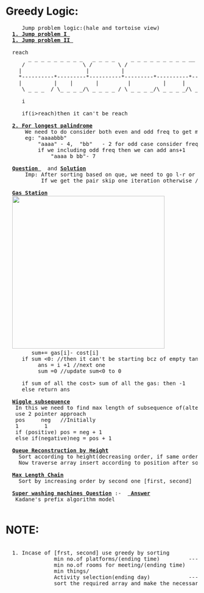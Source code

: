 # Greedy Logic:
  <pre>
     Jump problem logic:(hale and tortoise view)
  <b><a href="https://github.com/teja963/DSA_All_Models/blob/master/Greedy/1.%20Jump.cpp">1. Jump problem I </a></b>
  <b><a href="https://github.com/teja963/DSA_All_Models/blob/master/Greedy/2.%20Jump%20II.cpp">1. Jump problem II </a></b>
  
  reach
       _ _ _ _ _ _ _ _ _   _ _ _ _     _ _ _ _ _ _ _ _ _ __ _ _ _     _ _ _ _ _ __ _ _ _ _ _ _ _ _
     /                  \ /        \ /                            \ /                             \
    |                    |          |                              |                               |
    *----------*---------*----------*---------*----------*---------*----------*---------*----------*
    |	       |	|	    |	      |	         |	   |	      |         |          |
     \ _ _ _  / \_ _ _ _/\ _ _ _ _ / \ _ _ _ _/\ _ _ _ _/\ _ _ _ _ /\_ _ _ _  /\ _ _ _ _/\_ _ _ _ /
     
     i
     
     if(i>reach)then it can't be reach
     
  <b><a href="https://github.com/teja963/DSA_All_Models/blob/master/Greedy/5.%20longest%20palindrome.cpp">2. For longest palindrome</a></b>
      We need to do consider both even and odd freq to get max 
      eg: "aaaabbb"
          "aaaa" - 4,  "bb"   - 2 for odd case consider freq-1 for even
          if we including odd freq then we can add ans+1
              "aaaa b bb"- 7
              
  <b><a href="https://practice.geeksforgeeks.org/problems/pairs-with-specific-difference1533/1?utm_source=gfgpractice&utm_medium=banner&utm_campaign=Practice_Explore_POD_Top_Banner#">Question </a></b>  and <b><a href="https://github.com/teja963/DSA_All_Models/blob/master/Greedy/8.%20Pair%20with%20specific%20difference.cpp">Solution</a></b>
      Imp: After sorting based on que, we need to go l-r or r-l
           If we get the pair skip one iteration otherwise //implementation imp
           
  <b><a href="https://github.com/teja963/DSA_All_Models/blob/master/Greedy/9.%20Gas%20Station.cpp">Gas Station</a></b>
  <img widht="800" height="400" src="https://github.com/teja963/DSA-and-MYSQL/blob/master/Greedy/images/gas.png">
        sum+= gas[i]- cost[i] 
     if sum <0: //then it can't be starting bcz of empty tank
          ans = i +1 //next one
          sum =0 //update sum<0 to 0
          
     if sum of all the cost> sum of all the gas: then -1
     else return ans
     
  <b><a href="https://github.com/teja963/DSA-and-MYSQL/blob/master/Greedy/11.%20Wiggle%20Subsequence.cpp">Wiggle subsequence</a></b>
   In this we need to find max length of subsequence of(alternate +ve and -ve nums diff)
   use 2 pointer approach 
   pos     neg   //Initially
   1        1
   if (positive) pos = neg + 1
   else if(negative)neg = pos + 1
   
  <b><a href="https://github.com/teja963/DSA-and-MYSQL/blob/master/Greedy/12.%20Queue%20Reconstruction%20by%20Height.cpp">Queue Reconstruction by Height</a></b>
    Sort according to height(decreasing order, if same order by no.of ppl front(increasing)
    Now traverse array insert according to position after sorting
    
  <b><a href="https://github.com/teja963/DSA-and-MYSQL/blob/master/Greedy/13.%20Maximum%20Length%20Chain.cpp">Max Length Chain</a></b>
    Sort by increasing order by second one [first, second]
  
  <b><a href="https://leetcode.com/problems/super-washing-machines/">Super washing machines Question</a></b> :-  <b><a href="https://github.com/teja963/DSA-and-MYSQL/blob/master/Greedy/15.%20Super%20Washing%20Machines.cpp"> Answer</a></b>
   Kadane's prefix algorithm model
  </pre> 
   
   
# NOTE:
  <pre>                                                                  j      i
  1. Incase of [frst, second] use greedy by sorting
               min no.of platforms/(ending time)         -----
               min no.of rooms for meeting/(ending time)     |_ _ _    if end[j] > start[i] :  ans++
               min things/                                   |
               Activity selection(ending day)            -----
               sort the required array and make the necessary conditions to make clear
  </pre> 
          
